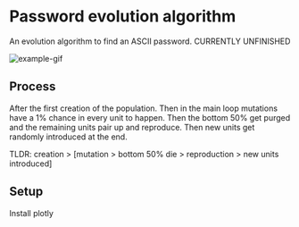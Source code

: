 # Password evolution algorithm
An evolution algorithm to find an ASCII password. CURRENTLY UNFINISHED 

![example-gif](https://imgur.com/5Np8TVS)

## Process
After the first creation of the population. Then in the main loop mutations have
a 1% chance in every unit to happen. Then the bottom 50% get purged and the remaining
units pair up and reproduce. Then new units get randomly introduced at the end.

TLDR: creation > [mutation > bottom 50% die > reproduction > new units introduced]

## Setup
Install plotly 
